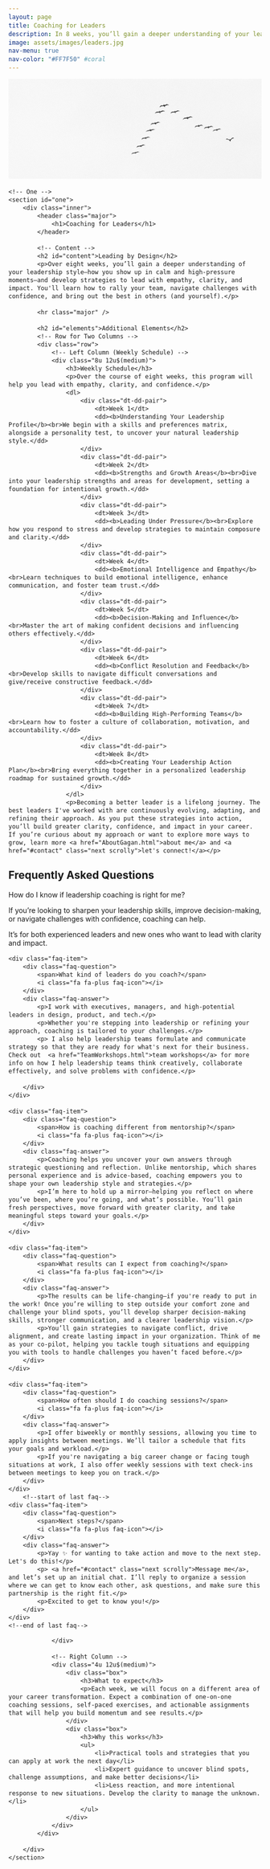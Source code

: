 ```yaml
---
layout: page
title: Coaching for Leaders
description: In 8 weeks, you’ll gain a deeper understanding of your leadership style, how you show up in both calm and high-pressure moments, and develop strategies to lead with empathy, clarity, and impact. You’ll learn to rally your team, navigate challenges with confidence, and bring out the best in others (and yourself).
image: assets/images/leaders.jpg
nav-menu: true
nav-color: "#FF7F50" #coral
---
```

<!-- Main -->
<!-- 
  accent1: #1B9C85; // Teal
  accent2: #FF7F50; // Coral 
  accent3: #8d82c4; // Lavender Blue 
  accent4: #ec8d81; // Soft Coral 
  accent5: #FFDDC1; // Warm Cream
  accent6: #c8dbfa; // Cool White 
-->

<div id="main" class="alt">
    <div class="brandimage_masthead">
        <img src="assets/images/leaders.jpg" alt="Image with overlay">
    </div>
    
    <!-- One -->
    <section id="one">
        <div class="inner">
            <header class="major">
                <h1>Coaching for Leaders</h1>
            </header>
    
            <!-- Content -->
            <h2 id="content">Leading by Design</h2>
            <p>Over eight weeks, you’ll gain a deeper understanding of your leadership style—how you show up in calm and high-pressure moments—and develop strategies to lead with empathy, clarity, and impact. You'll learn how to rally your team, navigate challenges with confidence, and bring out the best in others (and yourself).</p>
    
            <hr class="major" />
    
            <h2 id="elements">Additional Elements</h2>
            <!-- Row for Two Columns -->
            <div class="row">
                <!-- Left Column (Weekly Schedule) -->
                <div class="8u 12u$(medium)">
                    <h3>Weekly Schedule</h3>
                    <p>Over the course of eight weeks, this program will help you lead with empathy, clarity, and confidence.</p>
                    <dl>
                        <div class="dt-dd-pair">
                            <dt>Week 1</dt>
                            <dd><b>Understanding Your Leadership Profile</b><br>We begin with a skills and preferences matrix, alongside a personality test, to uncover your natural leadership style.</dd>
                        </div>
                        <div class="dt-dd-pair">
                            <dt>Week 2</dt>
                            <dd><b>Strengths and Growth Areas</b><br>Dive into your leadership strengths and areas for development, setting a foundation for intentional growth.</dd>
                        </div>
                        <div class="dt-dd-pair">
                            <dt>Week 3</dt>
                            <dd><b>Leading Under Pressure</b><br>Explore how you respond to stress and develop strategies to maintain composure and clarity.</dd>
                        </div>
                        <div class="dt-dd-pair">
                            <dt>Week 4</dt>
                            <dd><b>Emotional Intelligence and Empathy</b><br>Learn techniques to build emotional intelligence, enhance communication, and foster team trust.</dd>
                        </div>
                        <div class="dt-dd-pair">
                            <dt>Week 5</dt>
                            <dd><b>Decision-Making and Influence</b><br>Master the art of making confident decisions and influencing others effectively.</dd>
                        </div>
                        <div class="dt-dd-pair">
                            <dt>Week 6</dt>
                            <dd><b>Conflict Resolution and Feedback</b><br>Develop skills to navigate difficult conversations and give/receive constructive feedback.</dd>
                        </div>
                        <div class="dt-dd-pair">
                            <dt>Week 7</dt>
                            <dd><b>Building High-Performing Teams</b><br>Learn how to foster a culture of collaboration, motivation, and accountability.</dd>
                        </div>
                        <div class="dt-dd-pair">
                            <dt>Week 8</dt>
                            <dd><b>Creating Your Leadership Action Plan</b><br>Bring everything together in a personalized leadership roadmap for sustained growth.</dd>
                        </div>
                    </dl>
                    <p>Becoming a better leader is a lifelong journey. The best leaders I've worked with are continuously evolving, adapting, and refining their approach. As you put these strategies into action, you’ll build greater clarity, confidence, and impact in your career. If you’re curious about my approach or want to explore more ways to grow, learn more <a href="AboutGagan.html">about me</a> and <a href="#contact" class="next scrolly">let's connect!</a></p>


<!--   start of faq -->
<h2>Frequently Asked Questions</h2>
<div class="faq-container">
    <div class="faq-item">
        <div class="faq-question">
            <span>How do I know if leadership coaching is right for me?</span>
            <i class="fa fa-plus faq-icon"></i>
        </div>
        <div class="faq-answer">
            <p>If you’re looking to sharpen your leadership skills, improve decision-making, or navigate challenges with confidence, coaching can help.</p>
            <p>It’s for both experienced leaders and new ones who want to lead with clarity and impact.</p>
        </div>
    </div>

    <div class="faq-item">
        <div class="faq-question">
            <span>What kind of leaders do you coach?</span>
            <i class="fa fa-plus faq-icon"></i>
        </div>
        <div class="faq-answer">
            <p>I work with executives, managers, and high-potential leaders in design, product, and tech.</p>
            <p>Whether you're stepping into leadership or refining your approach, coaching is tailored to your challenges.</p>
            <p> I also help leadership teams formulate and communicate strategy so that they are ready for what's next for their business. Check out  <a href="TeamWorkshops.html">team workshops</a> for more info on how I help leadership teams think creatively, collaborate effectively, and solve problems with confidence.</p>
            
        </div>
    </div>

    <div class="faq-item">
        <div class="faq-question">
            <span>How is coaching different from mentorship?</span>
            <i class="fa fa-plus faq-icon"></i>
        </div>
        <div class="faq-answer">
            <p>Coaching helps you uncover your own answers through strategic questioning and reflection. Unlike mentorship, which shares personal experience and is advice-based, coaching empowers you to shape your own leadership style and strategies.</p>
            <p>I’m here to hold up a mirror—helping you reflect on where you’ve been, where you’re going, and what’s possible. You’ll gain fresh perspectives, move forward with greater clarity, and take meaningful steps toward your goals.</p>
        </div>
    </div>

    <div class="faq-item">
        <div class="faq-question">
            <span>What results can I expect from coaching?</span>
            <i class="fa fa-plus faq-icon"></i>
        </div>
        <div class="faq-answer">
            <p>The results can be life-changing—if you're ready to put in the work! Once you’re willing to step outside your comfort zone and challenge your blind spots, you’ll develop sharper decision-making skills, stronger communication, and a clearer leadership vision.</p>
            <p>You’ll gain strategies to navigate conflict, drive alignment, and create lasting impact in your organization. Think of me as your co-pilot, helping you tackle tough situations and equipping you with tools to handle challenges you haven’t faced before.</p>
        </div>
    </div>

    <div class="faq-item">
        <div class="faq-question">
            <span>How often should I do coaching sessions?</span>
            <i class="fa fa-plus faq-icon"></i>
        </div>
        <div class="faq-answer">
            <p>I offer biweekly or monthly sessions, allowing you time to apply insights between meetings. We’ll tailor a schedule that fits your goals and workload.</p>
            <p>If you're navigating a big career change or facing tough situations at work, I also offer weekly sessions with text check-ins between meetings to keep you on track.</p>
        </div>
    </div>
	    <!--start of last faq-->
	<div class="faq-item">
        <div class="faq-question">
            <span>Next steps?</span>
            <i class="fa fa-plus faq-icon"></i>
        </div>
        <div class="faq-answer">
	        <p>Yay ✨ for wanting to take action and move to the next step. Let's do this!</p>
            <p> <a href="#contact" class="next scrolly">Message me</a>, and let’s set up an initial chat. I’ll reply to organize a session where we can get to know each other, ask questions, and make sure this partnership is the right fit.</p>
	        <p>Excited to get to know you!</p>          
	    </div>
	</div>
	<!--end of last faq-->
</div>


<!--   end of faq -->

                </div>
    
                <!-- Right Column -->
                <div class="4u 12u$(medium)">
                    <div class="box">
                        <h3>What to expect</h3>
                        <p>Each week, we will focus on a different area of your career transformation. Expect a combination of one-on-one coaching sessions, self-paced exercises, and actionable assignments that will help you build momentum and see results.</p>
                    </div>
                    <div class="box">
                        <h3>Why this works</h3>
                        <ul>
                            <li>Practical tools and strategies that you can apply at work the next day</li>
                            <li>Expert guidance to uncover blind spots, challenge assumptions, and make better decisions</li>
                            <li>Less reaction, and more intentional response to new situations. Develop the clarity to manage the unknown.</li>
                        </ul>
                    </div>
                </div>
            </div>
    
        </div>
    </section>
</div>
